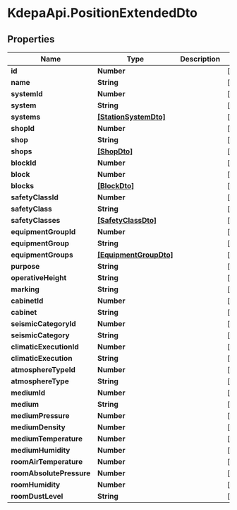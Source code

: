 # KdepaApi.PositionExtendedDto

## Properties

Name | Type | Description | Notes
------------ | ------------- | ------------- | -------------
**id** | **Number** |  | [optional] 
**name** | **String** |  | [optional] 
**systemId** | **Number** |  | [optional] 
**system** | **String** |  | [optional] 
**systems** | [**[StationSystemDto]**](StationSystemDto.md) |  | [optional] 
**shopId** | **Number** |  | [optional] 
**shop** | **String** |  | [optional] 
**shops** | [**[ShopDto]**](ShopDto.md) |  | [optional] 
**blockId** | **Number** |  | [optional] 
**block** | **Number** |  | [optional] 
**blocks** | [**[BlockDto]**](BlockDto.md) |  | [optional] 
**safetyClassId** | **Number** |  | [optional] 
**safetyClass** | **String** |  | [optional] 
**safetyClasses** | [**[SafetyClassDto]**](SafetyClassDto.md) |  | [optional] 
**equipmentGroupId** | **Number** |  | [optional] 
**equipmentGroup** | **String** |  | [optional] 
**equipmentGroups** | [**[EquipmentGroupDto]**](EquipmentGroupDto.md) |  | [optional] 
**purpose** | **String** |  | [optional] 
**operativeHeight** | **String** |  | [optional] 
**marking** | **String** |  | [optional] 
**cabinetId** | **Number** |  | [optional] 
**cabinet** | **String** |  | [optional] 
**seismicCategoryId** | **Number** |  | [optional] 
**seismicCategory** | **String** |  | [optional] 
**climaticExecutionId** | **Number** |  | [optional] 
**climaticExecution** | **String** |  | [optional] 
**atmosphereTypeId** | **Number** |  | [optional] 
**atmosphereType** | **String** |  | [optional] 
**mediumId** | **Number** |  | [optional] 
**medium** | **String** |  | [optional] 
**mediumPressure** | **Number** |  | [optional] 
**mediumDensity** | **Number** |  | [optional] 
**mediumTemperature** | **Number** |  | [optional] 
**mediumHumidity** | **Number** |  | [optional] 
**roomAirTemperature** | **Number** |  | [optional] 
**roomAbsolutePressure** | **Number** |  | [optional] 
**roomHumidity** | **Number** |  | [optional] 
**roomDustLevel** | **String** |  | [optional] 


